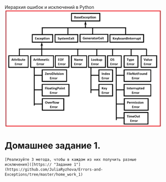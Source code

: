 Иерархия ошибок и исключений в Python
![Иерархия ошибок и исключений в Python](https://raw.githubusercontent.com/PitKoro/MAI-python-1-course/e6b8dbab951f68fb77f35d1e32d2deda32f1f11d/img/exeption.png)

# Домашнее задание 1. 
    [Реализуйте 3 метода, чтобы в каждом из них получить разные исключения]([https:// "Задание 1"](https://github.com/JuliaRyzhova/Errors-and-Exceptions/tree/master/home_work_1) 
